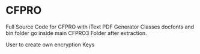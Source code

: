 # CFPRO
Full Source Code for CFPRO with iText PDF Generator Classes
docfonts and bin folder go inside main CFPRO3 Folder after extraction.

User to create own encryption Keys
